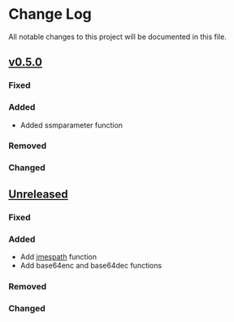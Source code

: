 # Change Log
All notable changes to this project will be documented in this file.

## [v0.5.0][v0.5.0]
### Fixed

### Added

- Added ssmparameter function

### Removed

### Changed

## [Unreleased][unreleased]
### Fixed

### Added

- Add [jmespath](http://jmespath.org) function
- Add base64enc and base64dec functions

### Removed

### Changed

[v0.5.0]: https://github.com/heph/sigil/releases/tag/v0.5.0

[unreleased]: https://github.com/gliderlabs/sigil/compare/v0.4.0...master
